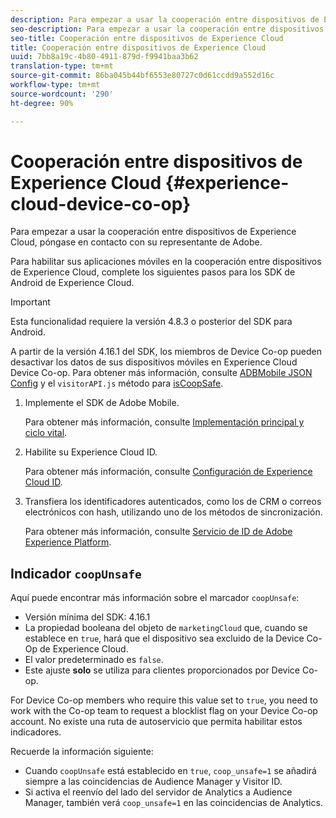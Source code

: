 ```yaml
---
description: Para empezar a usar la cooperación entre dispositivos de Experience Cloud, póngase en contacto con su representante de Adobe.
seo-description: Para empezar a usar la cooperación entre dispositivos de Experience Cloud, póngase en contacto con su representante de Adobe.
seo-title: Cooperación entre dispositivos de Experience Cloud
title: Cooperación entre dispositivos de Experience Cloud
uuid: 7bb8a19c-4b80-4911-879d-f9941baa3b62
translation-type: tm+mt
source-git-commit: 86ba045b44bf6553e80727c0d61ccdd9a552d16c
workflow-type: tm+mt
source-wordcount: '290'
ht-degree: 90%

---
```



# Cooperación entre dispositivos de Experience Cloud {#experience-cloud-device-co-op}

Para empezar a usar la cooperación entre dispositivos de Experience Cloud, póngase en contacto con su representante de Adobe.

Para habilitar sus aplicaciones móviles en la cooperación entre dispositivos de Experience Cloud, complete los siguientes pasos para los SDK de Android de Experience Cloud.

>[!IMPORTANT]
>
>Esta funcionalidad requiere la versión 4.8.3 o posterior del SDK para Android.

A partir de la versión 4.16.1 del SDK, los miembros de Device Co-op pueden desactivar los datos de sus dispositivos móviles en Experience Cloud Device Co-op. Para obtener más información, consulte [ADBMobile JSON Config](/help/android/configuration/json-config/json-config.md) y el `visitorAPI.js` método para [isCoopSafe](https://docs.adobe.com/content/help/es-ES/id-service/using/id-service-api/configurations/coopsafe.html).

1. Implemente el SDK de Adobe Mobile.

   Para obtener más información, consulte [Implementación principal y ciclo vital](/help/android/getting-started/dev-qs.md).
1. Habilite su Experience Cloud ID.

   Para obtener más información, consulte [Configuración de Experience Cloud ID](/help/android/c-marketing-cloud/mcvid.md).
1. Transfiera los identificadores autenticados, como los de CRM o correos electrónicos con hash, utilizando uno de los métodos de sincronización.

   Para obtener más información, consulte [Servicio de ID de Adobe Experience Platform](/help/android/c-marketing-cloud/mc-methods.md).

## Indicador `coopUnsafe`

Aquí puede encontrar más información sobre el marcador `coopUnsafe`:

* Versión mínima del SDK: 4.16.1
* La propiedad booleana del objeto de `marketingCloud` que, cuando se establece en `true`, hará que el dispositivo sea excluido de la Device Co-Op de Experience Cloud.
* El valor predeterminado es `false`.
* Este ajuste **solo** se utiliza para clientes proporcionados por Device Co-op.

For Device Co-op members who require this value set to `true`, you need to work with the Co-op team to request a blocklist flag on your Device Co-op account. No existe una ruta de autoservicio que permita habilitar estos indicadores.

Recuerde la información siguiente:

* Cuando `coopUnsafe` está establecido en `true`, `coop_unsafe=1` se añadirá siempre a las coincidencias de Audience Manager y Visitor ID.
* Si activa el reenvío del lado del servidor de Analytics a Audience Manager, también verá `coop_unsafe=1` en las coincidencias de Analytics.